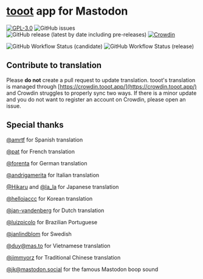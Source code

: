 # [tooot](https://tooot.app/) app for Mastodon

[![GPL-3.0](https://img.shields.io/github/license/tooot-app/push)](LICENSE) ![GitHub issues](https://img.shields.io/github/issues/tooot-app/app) ![GitHub release (latest by date including pre-releases)](https://img.shields.io/github/v/release/tooot-app/app?include_prereleases) [![Crowdin](https://badges.crowdin.net/tooot/localized.svg)](https://crowdin.tooot.app/project/tooot)

![GitHub Workflow Status (candidate)](https://img.shields.io/github/workflow/status/tooot-app/app/build/candidate?label=build%20candidate) ![GitHub Workflow Status (release)](https://img.shields.io/github/workflow/status/tooot-app/app/build/release?label=build%20release)

## Contribute to translation

Please **do not** create a pull request to update translation. tooot's translation is managed through [https://crowdin.tooot.app/](https://crowdin.tooot.app/) and Crowdin struggles to properly sync two ways. If there is a minor update and you do not want to register an account on Crowdin, please open an issue.


## Special thanks

[@amrtf](https://crowdin.com/profile/amrtf) for Spanish translation

[@pat](https://piaille.fr/@pat) for French translation

[@forenta](https://github.com/forenta) for German translation

[@andrigamerita](https://github.com/andrigamerita) for Italian translation

[@Hikaru](https://github.com/Hikali-47041) and [@la_la](https://mstdn.jp/@la_la_la) for Japanese translation

[@hellojaccc](https://github.com/hellojaccc) for Korean translation

[@jan-vandenberg](https://crowdin.com/profile/jan-vandenberg) for Dutch translation

[@luizpicolo](https://github.com/luizpicolo) for Brazilian Portuguese

[@janlindblom](https://github.com/janlindblom) for Swedish

[@duy@mas.to](https://mas.to/@duy) for Vietnamese translation

[@jimmyorz](https://github.com/jimmyorz) for Traditional Chinese translation

[@jk@mastodon.social](https://mastodon.social/@jk) for the famous Mastodon boop sound
